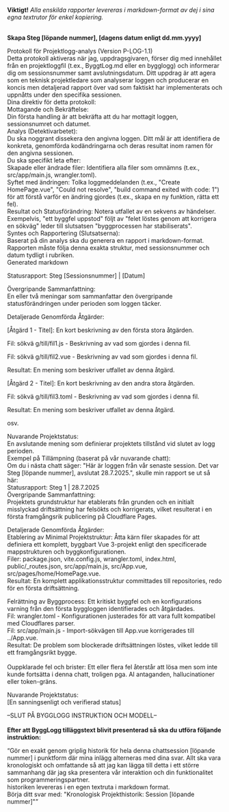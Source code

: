 **Viktigt!** *Alla enskilda rapporter levereras i markdown-format av dej i sina egna textrutor för enkel kopiering.*

 \
**Skapa Steg [löpande nummer], [dagens datum enligt dd.mm.yyyy]**

Protokoll för Projektlogg-analys (Version P-LOG-1.1) \
Detta protokoll aktiveras när jag, uppdragsgivaren, förser dig med innehållet från en projektloggfil (t.ex., ByggtLog.md eller en bygglogg) och informerar dig om sessionsnummer samt avslutningsdatum. Ditt uppdrag är att agera som en teknisk projektledare som analyserar loggen och producerar en koncis men detaljerad rapport över vad som faktiskt har implementerats och uppnåtts under den specifika sessionen. \
Dina direktiv för detta protokoll: \
Mottagande och Bekräftelse: \
Din första handling är att bekräfta att du har mottagit loggen, sessionsnumret och datumet. \
Analys (Detektivarbetet): \
Du ska noggrant dissekera den angivna loggen. Ditt mål är att identifiera de konkreta, genomförda kodändringarna och deras resultat inom ramen för den angivna sessionen. \
Du ska specifikt leta efter: \
Skapade eller ändrade filer: Identifiera alla filer som omnämns (t.ex., src/app/main.js, wrangler.toml). \
Syftet med ändringen: Tolka loggmeddelanden (t.ex., "Create HomePage.vue", "Could not resolve", "build command exited with code: 1") för att förstå varför en ändring gjordes (t.ex., skapa en ny funktion, rätta ett fel). \
Resultat och Statusförändring: Notera utfallet av en sekvens av händelser. Exempelvis, "ett byggfel uppstod" följt av "felet löstes genom att korrigera en sökväg" leder till slutsatsen "byggprocessen har stabiliserats". \
Syntes och Rapportering (Slutsatserna): \
Baserat på din analys ska du generera en rapport i markdown-format. Rapporten måste följa denna exakta struktur, med sessionsnummer och datum tydligt i rubriken. \
Generated markdown

Statusrapport: Steg [Sessionsnummer] | [Datum]

Övergripande Sammanfattning: \
En eller två meningar som sammanfattar den övergripande statusförändringen under perioden som loggen täcker.

Detaljerade Genomförda Åtgärder:

[Åtgärd 1 - Titel]: En kort beskrivning av den första stora åtgärden.

Fil: sökvä g/till/fil1.js - Beskrivning av vad som gjordes i denna fil.

Fil: sökvä g/till/fil2.vue - Beskrivning av vad som gjordes i denna fil.

Resultat: En mening som beskriver utfallet av denna åtgärd.

[Åtgärd 2 - Titel]: En kort beskrivning av den andra stora åtgärden.

Fil: sökvä g/till/fil3.toml - Beskrivning av vad som gjordes i denna fil.

Resultat: En mening som beskriver utfallet av denna åtgärd. 

[Åtgärd 3 - Titel]: xxx

[Åtgärd 4 - Titel]: yyy

osv.

Nuvarande Projektstatus: \
En avslutande mening som definierar projektets tillstånd vid slutet av logg perioden. \
Exempel på Tillämpning (baserat på vår nuvarande chatt): \
Om du i nästa chatt säger: "Här är loggen från vår senaste session. Det var Steg [löpande nummer], avslutat 28.7.2025.", skulle min rapport se ut så här: \
Statusrapport: Steg 1 | 28.7.2025 \
Övergripande Sammanfattning: \
Projektets grundstruktur har etablerats från grunden och en initialt misslyckad driftsättning har felsökts och korrigerats, vilket resulterat i en första framgångsrik publicering på Cloudflare Pages.

Detaljerade Genomförda Åtgärder: \
Etablering av Minimal Projektstruktur: Åtta kärn filer skapades för att definiera ett komplett, byggbart Vue 3-projekt enligt den specificerade mappstrukturen och byggkonfigurationen. \
Filer: package.json, vite.config.js, wrangler.toml, index.html, public/_routes.json, src/app/main.js, src/App.vue, src/pages/home/HomePage.vue. \
Resultat: En komplett applikationsstruktur committades till repositories, redo för en första driftsättning.

Felrättning av Byggprocess: Ett kritiskt byggfel och en konfigurations varning från den första byggloggen identifierades och åtgärdades. \
Fil: wrangler.toml - Konfigurationen justerades för att vara fullt kompatibel med Cloudflares parser. \
Fil: src/app/main.js - Import-sökvägen till App.vue korrigerades till ../App.vue. \
Resultat: De problem som blockerade driftsättningen löstes, vilket ledde till ett framgångsrikt bygge. \
 \
Ouppklarade fel och brister: Ett eller flera fel återstår att lösa men som inte kunde fortsätta i denna chatt, troligen pga. AI antaganden, hallucinationer eller token-gräns.

Nuvarande Projektstatus: \
[En sanningsenligt och verifierad status]

–SLUT PÅ BYGGLOGG INSTRUKTION OCH MODELL– \
 \
**Efter att ByggLogg tilläggstext blivit presenterad så ska du utföra följande instruktion:**

“Gör en exakt genom griplig historik för hela denna chattsession [löpande nummer] i punktform där mina inlägg alterneras med dina svar. Allt ska vara kronologiskt och omfattande så att jag kan lägga till detta i ett större sammanhang där jag ska presentera vår interaktion och din funktionalitet som programmeringspartner. \
historiken levereras i en egen textruta i markdown format. \
Börja ditt svar med: "Kronologisk Projekthistorik: Session  [löpande nummer]"”
